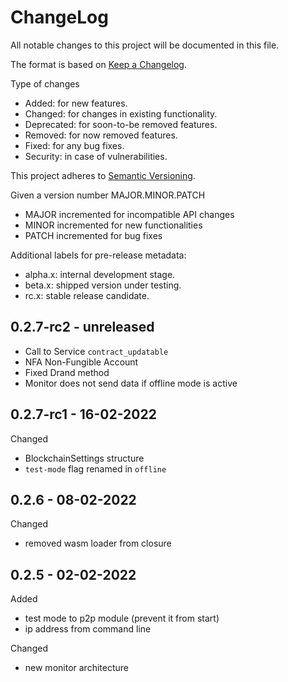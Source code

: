 ChangeLog
=========

All notable changes to this project will be documented in this file.

The format is based on [Keep a Changelog](http://keepachangelog.com).

Type of changes

* Added: for new features.
* Changed: for changes in existing functionality.
* Deprecated: for soon-to-be removed features.
* Removed: for now removed features.
* Fixed: for any bug fixes.
* Security: in case of vulnerabilities.

This project adheres to [Semantic Versioning](http://semver.org).

Given a version number MAJOR.MINOR.PATCH
* MAJOR incremented for incompatible API changes
* MINOR incremented for new functionalities
* PATCH incremented for bug fixes

Additional labels for pre-release metadata:
* alpha.x: internal development stage.
* beta.x: shipped version under testing.
* rc.x: stable release candidate.


0.2.7-rc2 - unreleased
----------------------
* Call to Service `contract_updatable`
* NFA Non-Fungible Account
* Fixed Drand method
* Monitor does not send data if offline mode is active

0.2.7-rc1 - 16-02-2022
------------------
Changed
* BlockchainSettings structure
* `test-mode` flag renamed in `offline`

0.2.6 - 08-02-2022
------------------

Changed
* removed wasm loader from closure

0.2.5 - 02-02-2022
------------------

Added
* test mode to p2p module (prevent it from start)
* ip address from command line

Changed
* new monitor architecture
